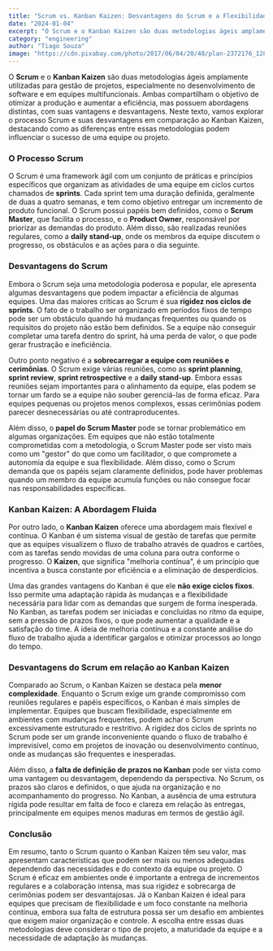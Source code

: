 ```yaml
---
title: "Scrum vs. Kanban Kaizen: Desvantagens do Scrum e a Flexibilidade do Kanban"
date: "2024-01-04"
excerpt: "O Scrum e o Kanban Kaizen são duas metodologias ágeis amplamente utilizadas para gestão de projetos, especialmente no desenvolvimento de software e em equipes multifuncionais."
category: "engineering"
author: "Tiago Souza"
image: "https://cdn.pixabay.com/photo/2017/06/04/20/48/plan-2372176_1280.jpg"
---
```


O **Scrum** e o **Kanban Kaizen** são duas metodologias ágeis amplamente utilizadas para gestão de projetos, especialmente no desenvolvimento de software e em equipes multifuncionais. Ambas compartilham o objetivo de otimizar a produção e aumentar a eficiência, mas possuem abordagens distintas, com suas vantagens e desvantagens. Neste texto, vamos explorar o processo Scrum e suas desvantagens em comparação ao Kanban Kaizen, destacando como as diferenças entre essas metodologias podem influenciar o sucesso de uma equipe ou projeto.

### O Processo Scrum

O Scrum é uma framework ágil com um conjunto de práticas e princípios específicos que organizam as atividades de uma equipe em ciclos curtos chamados de **sprints**. Cada sprint tem uma duração definida, geralmente de duas a quatro semanas, e tem como objetivo entregar um incremento de produto funcional. O Scrum possui papéis bem definidos, como o **Scrum Master**, que facilita o processo, e o **Product Owner**, responsável por priorizar as demandas do produto. Além disso, são realizadas reuniões regulares, como a **daily stand-up**, onde os membros da equipe discutem o progresso, os obstáculos e as ações para o dia seguinte.

### Desvantagens do Scrum

Embora o Scrum seja uma metodologia poderosa e popular, ele apresenta algumas desvantagens que podem impactar a eficiência de algumas equipes. Uma das maiores críticas ao Scrum é sua **rigidez nos ciclos de sprints**. O fato de o trabalho ser organizado em períodos fixos de tempo pode ser um obstáculo quando há mudanças frequentes ou quando os requisitos do projeto não estão bem definidos. Se a equipe não conseguir completar uma tarefa dentro do sprint, há uma perda de valor, o que pode gerar frustração e ineficiência.

Outro ponto negativo é a **sobrecarregar a equipe com reuniões e cerimônias**. O Scrum exige várias reuniões, como as **sprint planning**, **sprint review**, **sprint retrospective** e a **daily stand-up**. Embora essas reuniões sejam importantes para o alinhamento da equipe, elas podem se tornar um fardo se a equipe não souber gerenciá-las de forma eficaz. Para equipes pequenas ou projetos menos complexos, essas cerimônias podem parecer desnecessárias ou até contraproducentes.

Além disso, o **papel do Scrum Master** pode se tornar problemático em algumas organizações. Em equipes que não estão totalmente comprometidas com a metodologia, o Scrum Master pode ser visto mais como um "gestor" do que como um facilitador, o que compromete a autonomia da equipe e sua flexibilidade. Além disso, como o Scrum demanda que os papéis sejam claramente definidos, pode haver problemas quando um membro da equipe acumula funções ou não consegue focar nas responsabilidades específicas.

### Kanban Kaizen: A Abordagem Fluida

Por outro lado, o **Kanban Kaizen** oferece uma abordagem mais flexível e contínua. O Kanban é um sistema visual de gestão de tarefas que permite que as equipes visualizem o fluxo de trabalho através de quadros e cartões, com as tarefas sendo movidas de uma coluna para outra conforme o progresso. O **Kaizen**, que significa "melhoria contínua", é um princípio que incentiva a busca constante por eficiência e a eliminação de desperdícios.

Uma das grandes vantagens do Kanban é que ele **não exige ciclos fixos**. Isso permite uma adaptação rápida às mudanças e a flexibilidade necessária para lidar com as demandas que surgem de forma inesperada. No Kanban, as tarefas podem ser iniciadas e concluídas no ritmo da equipe, sem a pressão de prazos fixos, o que pode aumentar a qualidade e a satisfação do time. A ideia de melhoria contínua e a constante análise do fluxo de trabalho ajuda a identificar gargalos e otimizar processos ao longo do tempo.

### Desvantagens do Scrum em relação ao Kanban Kaizen

Comparado ao Scrum, o Kanban Kaizen se destaca pela **menor complexidade**. Enquanto o Scrum exige um grande compromisso com reuniões regulares e papéis específicos, o Kanban é mais simples de implementar. Equipes que buscam flexibilidade, especialmente em ambientes com mudanças frequentes, podem achar o Scrum excessivamente estruturado e restritivo. A rigidez dos ciclos de sprints no Scrum pode ser um grande inconveniente quando o fluxo de trabalho é imprevisível, como em projetos de inovação ou desenvolvimento contínuo, onde as mudanças são frequentes e inesperadas.

Além disso, a **falta de definição de prazos no Kanban** pode ser vista como uma vantagem ou desvantagem, dependendo da perspectiva. No Scrum, os prazos são claros e definidos, o que ajuda na organização e no acompanhamento do progresso. No Kanban, a ausência de uma estrutura rígida pode resultar em falta de foco e clareza em relação às entregas, principalmente em equipes menos maduras em termos de gestão ágil.

### Conclusão

Em resumo, tanto o Scrum quanto o Kanban Kaizen têm seu valor, mas apresentam características que podem ser mais ou menos adequadas dependendo das necessidades e do contexto da equipe ou projeto. O Scrum é eficaz em ambientes onde é importante a entrega de incrementos regulares e a colaboração intensa, mas sua rigidez e sobrecarga de cerimônias podem ser desvantajosas. Já o Kanban Kaizen é ideal para equipes que precisam de flexibilidade e um foco constante na melhoria contínua, embora sua falta de estrutura possa ser um desafio em ambientes que exigem maior organização e controle. A escolha entre essas duas metodologias deve considerar o tipo de projeto, a maturidade da equipe e a necessidade de adaptação às mudanças.